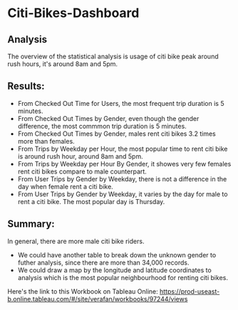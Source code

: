 # Citi-Bikes-Dashboard
## Analysis
The overview of the statistical analysis is usage of citi bike peak around rush hours, it's around 8am and 5pm.

## Results:
- From Checked Out Time for Users, the most frequent trip duration is 5 minutes.
- From Checked Out Times by Gender, even though the gender difference, the most commmon trip duration is 5 minutes.
- From Checked Out Times by Gender, males rent citi bikes 3.2 times more than females.
- From Trips by Weekday per Hour, the most popular time to rent citi bike is around rush hour, around 8am and 5pm.
- From Trips by Weekday per Hour By Gender, it showes very few females rent citi bikes compare to male counterpart.
- From User Trips by Gender by Weekday, there is not a difference in the day when female rent a citi bike.
- From User Trips by Gender by Weekday, it varies by the day for male to rent a citi bike. The most popular day is Thursday.

## Summary:
In general, there are more male citi bike riders. 
- We could have another table to break down the unknown gender to futher analysis, since there are more than 34,000 records.
- We could draw a map by the longitude and latitude coordinates to analysis which is the most popular neighbourhood for renting citi bikes.

Here's the link to this Workbook on Tableau Online: 
https://prod-useast-b.online.tableau.com/#/site/verafan/workbooks/97244/views


